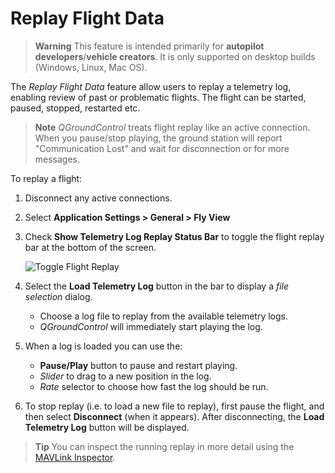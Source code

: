 # Replay Flight Data

> **Warning** This feature is intended primarily for **autopilot developers**/**vehicle creators**.
  It is only supported on desktop builds (Windows, Linux, Mac OS).

The *Replay Flight Data* feature allow users to replay a telemetry log, enabling review of past or problematic flights.
The flight can be started, paused, stopped, restarted etc.

> **Note** *QGroundControl* treats flight replay like an active connection. 
  When you pause/stop playing, the ground station will report "Communication Lost" and wait for disconnection or for more messages.

To replay a flight:
1. Disconnect any active connections.
1. Select **Application Settings > General > Fly View**
1. Check **Show Telemetry Log Replay Status Bar** to toggle the flight replay bar at the bottom of the screen.

   ![Toggle Flight Replay](../../assets/fly/flight_replay/flight_replay_toggle.jpg)
1. Select the **Load Telemetry Log** button in the bar to display a *file selection* dialog.
   - Choose a log file to replay from the available telemetry logs.
   - *QGroundControl* will immediately start playing the log. 
1. When a log is loaded you can use the:
   - **Pause/Play** button to pause and restart playing.
   - *Slider* to drag to a new position in the log.
   - *Rate* selector to choose how fast the log should be run.
1. To stop replay (i.e. to load a new file to replay), first pause the flight, and then select **Disconnect** (when it appears).
   After disconnecting, the **Load Telemetry Log** button will be displayed.

> **Tip** You can inspect the running replay in more detail using the [MAVLink Inspector](../analyze_view/mavlink_inspector.md).
